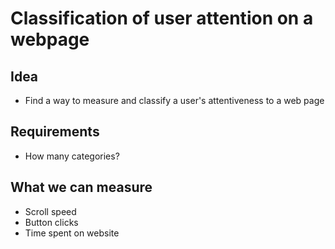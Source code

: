 # Classification of user attention on a webpage

## Idea
- Find a way to measure and classify a user's attentiveness to a web page

## Requirements
- How many categories?

## What we can measure
- Scroll speed
- Button clicks
- Time spent on website